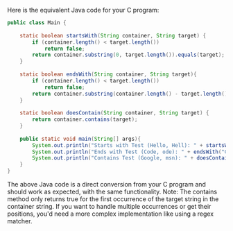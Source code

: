 Here is the equivalent Java code for your C program:

```java
public class Main {
    
    static boolean startsWith(String container, String target) {
        if (container.length() < target.length()) 
            return false;
        return container.substring(0, target.length()).equals(target);
    }
  
    static boolean endsWith(String container, String target){
        if (container.length() < target.length()) 
            return false;
        return container.substring(container.length() - target.length()).equals(target);
    }
  
    static boolean doesContain(String container, String target) {
        return container.contains(target);
    }
    
    public static void main(String[] args){
        System.out.println("Starts with Test (Hello, Hell): " + startsWith("Hello", "Hell"));
        System.out.println("Ends with Test (Code, ode): " + endsWith("Code", "ode"));
        System.out.println("Contains Test (Google, msn): " + doesContain("Google", "msn"));
    }
}
```
The above Java code is a direct conversion from your C program and should work as expected, with the same functionality. 
Note: The contains method only returns true for the first occurrence of the target string in the container string. If you want to handle multiple occurrences or get their positions, you'd need a more complex implementation like using a regex matcher.
